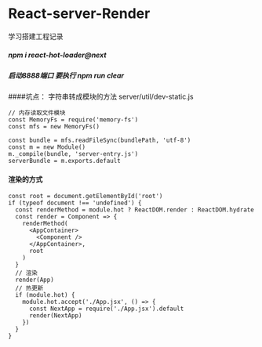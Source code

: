 # React-server-Render
学习搭建工程记录
##### npm i react-hot-loader@next

##### 启动8888端口   要执行 npm run clear


####坑点： 字符串转成模块的方法  server/util/dev-static.js
```
// 内存读取文件模块
const MemoryFs = require('memory-fs')
const mfs = new MemoryFs()

const bundle = mfs.readFileSync(bundlePath, 'utf-8')
const m = new Module()
m._compile(bundle, 'server-entry.js')
serverBundle = m.exports.default

```

#### 渲染的方式

```
const root = document.getElementById('root')
if (typeof document !== 'undefined') {
  const renderMethod = module.hot ? ReactDOM.render : ReactDOM.hydrate
  const render = Component => {
    renderMethod(
      <AppContainer>
        <Component />
      </AppContainer>,
      root
    )
  }
  // 渲染
  render(App)
  // 热更新
  if (module.hot) {
    module.hot.accept('./App.jsx', () => {
      const NextApp = require('./App.jsx').default
      render(NextApp)
    })
  }
}
```

